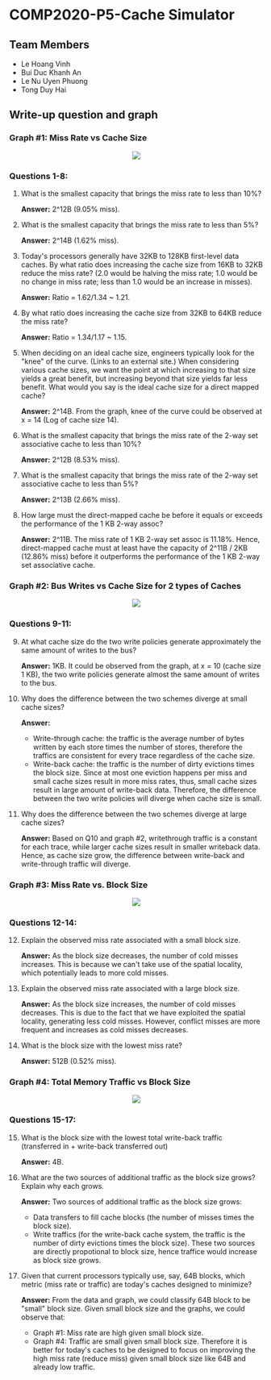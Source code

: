 # COMP2020-P5-Cache Simulator
## Team Members
- Le Hoang Vinh
- Bui Duc Khanh An
- Le Nu Uyen Phuong
- Tong Duy Hai

## Write-up question and graph

### Graph #1: Miss Rate vs Cache Size
<p align="center">
  <img src="https://user-images.githubusercontent.com/84661482/151161395-18ff7e0e-5a57-4583-b1db-99ab5e8b46b3.png">
</p>

### Questions 1-8:
1. What is the smallest capacity that brings the miss rate to less than 10%? 

   **Answer:** 2^12B (9.05% miss).

2. What is the smallest capacity that brings the miss rate to less than 5%?

   **Answer:** 2^14B (1.62% miss).
   
3. Today's processors generally have 32KB to 128KB first-level data caches. By what ratio does increasing the cache size from 16KB to 32KB reduce the miss rate? (2.0 would be halving the miss rate; 1.0 would be no change in miss rate; less than 1.0 would be an increase in misses).

   **Answer:** Ratio = 1.62/1.34 ~ 1.21.
   
4. By what ratio does increasing the cache size from 32KB to 64KB reduce the miss rate?

   **Answer:** Ratio = 1.34/1.17 ~ 1.15.
   
5. When deciding on an ideal cache size, engineers typically look for the "knee" of the curve. (Links to an external site.) When considering various cache sizes, we want the point at which increasing to that size yields a great benefit, but increasing beyond that size yields far less benefit. What would you say is the ideal cache size for a direct mapped cache? 

   **Answer:** 2^14B. From the graph, knee of the curve could be observed at x = 14 (Log of cache size 14). 
 
6. What is the smallest capacity that brings the miss rate of the 2-way set associative cache to less than 10%?

   **Answer:** 2^12B (8.53% miss).
   
7. What is the smallest capacity that brings the miss rate of the 2-way set associative cache to less than 5%?

   **Answer:** 2^13B (2.66% miss).
   
8. How large must the direct-mapped cache be before it equals or exceeds the performance of the 1 KB 2-way assoc?

   **Answer:** 2^11B. The miss rate of 1 KB 2-way set assoc is 11.18%. Hence, direct-mapped cache must at least have the capacity of 2^11B / 2KB  (12.86% miss) before it outperforms the performance of the 1 KB 2-way set associative cache.

### Graph #2: Bus Writes vs Cache Size for 2 types of Caches
<p align="center">
  <img src="https://user-images.githubusercontent.com/84661482/151166658-37b368eb-caa9-46c3-84cc-0aa6cf763aba.png">
</p>

### Questions 9-11:
9. At what cache size do the two write policies generate approximately the same amount of writes to the bus?

   **Answer:** 1KB. It could be observed from the graph, at x = 10 (cache size 1 KB), the two write policies generate almost the same amount of writes to the bus.
 
10. Why does the difference between the two schemes diverge at small cache sizes?

    **Answer:** 
    - Write-through cache: the traffic is the average number of bytes written by each store times the number of stores, therefore the traffics are consistent for every trace regardless of the cache size. 
    - Write-back cache: the traffic is the number of dirty evictions times the block size. 
    Since at most one eviction happens per miss and small cache sizes result in more miss rates, thus, small cache sizes result in large amount of write-back data. Therefore, the difference between the two write policies will diverge when cache size is small.
   
11. Why does the difference between the two schemes diverge at large cache sizes?

    **Answer:** Based on Q10 and graph #2, writethrough traffic is a constant for each trace, while larger cache sizes result in smaller writeback data. Hence, as cache size grow, the difference between write-back and write-through traffic will diverge.

### Graph #3: Miss Rate vs. Block Size
<p align="center">
  <img src="https://user-images.githubusercontent.com/84661482/151237307-ac96285e-f94a-45f3-982a-79db45c43241.png">
</p>

### Questions 12-14:
12. Explain the observed miss rate associated with a small block size.

    **Answer:** As the block size decreases, the number of cold misses increases. This is because we can't take use of the spatial locality, which potentially leads to more cold misses.
   
13. Explain the observed miss rate associated with a large block size.

    **Answer:** As the block size increases, the number of cold misses decreases. This is due to the fact that we have exploited the spatial locality, generating less cold misses. However, conflict misses are more frequent and increases as cold misses decreases.
    
14. What is the block size with the lowest miss rate?

    **Answer:** 512B (0.52% miss).
   
### Graph #4: Total Memory Traffic vs Block Size
<p align="center">
  <img src="https://user-images.githubusercontent.com/84661482/151290015-ff03abfd-25e6-4248-bf1b-04afa1525b99.png">
</p>

### Questions 15-17:
15. What is the block size with the lowest total write-back traffic (transferred in + write-back transferred out)

    **Answer:** 4B.
   
16. What are the two sources of additional traffic as the block size grows? Explain why each grows.

    **Answer:** Two sources of additional traffic as the block size grows:
    - Data transfers to fill cache blocks (the number of misses times the block size). 
    - Write traffics (for the write-back cache system, the traffic is the number of dirty evictions times the block size). 
    These two sources are directly propotional to block size, hence traffice would increase as block size grows.
   
17. Given that current processors typically use, say, 64B blocks, which metric (miss rate or traffic) are today's caches designed to minimize?

    **Answer:** From the data and graph, we could classify 64B block to be "small" block size. Given small block size and the graphs, we could observe that:
    - Graph #1: Miss rate are high given small block size.
    - Graph #4: Traffic are small given small block size.
    Therefore it is better for today's caches to be designed to focus on improving the high miss rate (reduce miss) given small block size like 64B and already low traffic.
